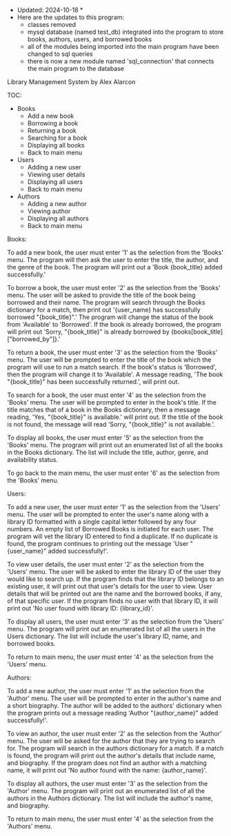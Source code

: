 * Updated: 2024-10-18 *
* Here are the updates to this program:
    - classes removed
    - mysql database (named test_db) integrated into the program to store books, authors, users, and borrowed books
    - all of the modules being imported into the main program have been changed to sql queries
    - there is now a new module named 'sql_connection' that connects the main program to the database

Library Management System by Alex Alarcon

TOC:
- Books
  - Add a new book
  - Borrowing a book
  - Returning a book
  - Searching for a book
  - Displaying all books
  - Back to main menu
- Users
  - Adding a new user
  - Viewing user details
  - Displaying all users
  - Back to main menu
- Authors
  - Adding a new author
  - Viewing author
  - Displaying all authors
  - Back to main menu
 

Books:

To add a new book, the user must enter '1' as the selection from the 'Books' menu. The program will then ask the user to enter the title, the author, and the genre of the book.
The program will print out a 'Book {book_title} added successfully.'

To borrow a book, the user must enter '2' as the selection from the 'Books' menu. The user will be asked to provide the title of the book being borrowed and their name. 
The program will search through the Books dictionary for a match, then print out '{user_name} has successfully borrowed "{book_title}".' The program will change the status of the book
from 'Available' to 'Borrowed'. If the book is already borrowed, the program will print out 'Sorry, "{book_title}" is already borrowed by {books[book_title]["borrowed_by"]}.' 


To return a book, the user must enter '3' as the selection from the 'Books' menu. The user will be prompted to enter the title of the book which the program will use to run a match
search. If the book's status is 'Borrowed', then the program will change it to 'Available'. A message reading, 'The book "{book_title}" has been successfully returned.', will print out.


To search for a book, the user must enter '4' as the selection from the 'Books' menu. The user will be prompted to enter in the book's title. If the title matches that of a book in the
Books dictionary, then a message reading, 'Yes, "{book_title}" is available.' will print out. If the title of the book is not found, the message will read
'Sorry, "{book_title}" is not available.'. 


To display all books, the user must enter '5' as the selection from the 'Books' menu. The program will print out an enumerated list of all the books in the Books dictionary. The list
will include the title, author, genre, and availability status.


To go back to the main menu, the user must enter '6' as the selection from the 'Books' menu.

Users:

To add a new user, the user must enter '1' as the selection from the 'Users' menu. The user will be prompted to enter the user's name along with a library ID formatted with a single
capital letter followed by any four numbers. An empty list of Borrowed Books is initiated for each user. The program will vet the library ID entered to find a duplicate. If no
duplicate is found, the program continues to printing out the message 'User "{user_name}" added successfully!'.


To view user details, the user must enter '2' as the selection from the 'Users' menu. The user will be asked to enter the library ID of the user they would like to search up. If the
program finds that the library ID belongs to an existing user, it will print out that user's details for the user to view. User details that will be printed out are the name and the
borrowed books, if any, of that specific user. If the program finds no user with that library ID, it will print out 'No user found with library ID: {library_id}'.

To display all users, the user must enter '3' as the selection from the 'Users' menu. The program will print out an enumerated list of all the users in the Users dictionary. The list
will include the user's library ID, name, and borrowed books.


To return to main menu, the user must enter '4' as the selection from the 'Users' menu.

Authors:

To add a new author, the user must enter '1' as the selection from the 'Author' menu. The user will be prompted to enter in the author's name and a short biography. The author will
be added to the authors' dictionary when the program prints out a message reading 'Author "{author_name}" added successfully!'.

To view an author, the user must enter '2' as the selection from the 'Author' menu. The user will be asked for the author that they are trying to search for. The program will search 
in the authors dictionary for a match. If a match is found, the program will print out the author's details that include name, and biography. If the program does not find an author 
with a matching name, it will print out 'No author found with the name: {author_name}'.


To display all authors, the user must enter '3' as the selection from the 'Author' menu. The program will print out an enumerated list of all the authors in the Authors dictionary.
The list will include the author's name, and biography.


To return to main menu, the user must enter '4' as the selection from the 'Authors' menu.
